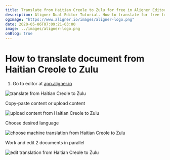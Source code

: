 ```yaml
---
title: Translate from Haitian Creole to Zulu for free in Aligner Editor
description: Aligner Dual Editor Tutorial. How to translate for free from Haitian Creole to Zulu. Aligner is multilingual document management platform. 
ogImage: "https://www.aligner.io/images/aligner-logo.png"
date: 2020-05-06T07:09:21+03:00
image: ../images/aligner-logo.png
onBlog: true
---
```


# How to translate document from Haitian Creole to Zulu

1. Go to editor at [app.aligner.io](https://app.aligner.io "Aligner App web page")

![translate from Haitian Creole to Zulu](../aligner-blank-editor.png "translate from Haitian Creole to Zulu")

Copy-paste content or upload content

![upload content from Haitian Creole to Zulu](../aligner-uploaded-document.png "upload content from Haitian Creole to Zulu")

Choose desired language

![choose machine translation from Haitian Creole to Zulu](../aligner-language-dropdown.png "choose machine translation from Haitian Creole to Zulu")

Work and edit 2 documents in parallel

![edit translation from Haitian Creole to Zulu](../aligner-double-sitded-editor.png "edit translation from Haitian Creole to Zulu")

